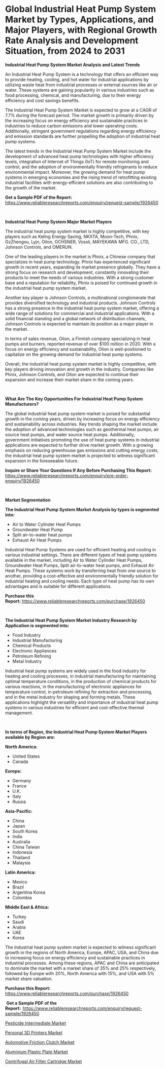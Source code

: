 <p><h1>Global Industrial Heat Pump System Market by Types, Applications, and Major Players, with Regional Growth Rate Analysis and Development Situation, from 2024 to 2031</h1></p><p><strong>Industrial Heat Pump System Market Analysis and Latest Trends</strong></p>
<p><p>An Industrial Heat Pump System is a technology that offers an efficient way to provide heating, cooling, and hot water for industrial applications by utilizing waste heat from industrial processes or external sources like air or water. These systems are gaining popularity in various industries such as food processing, chemical, and manufacturing, due to their energy efficiency and cost savings benefits.</p><p>The Industrial Heat Pump System Market is expected to grow at a CAGR of 7.7% during the forecast period. The market growth is primarily driven by the increasing focus on energy efficiency and sustainable practices in industries to reduce carbon emissions and lower operating costs. Additionally, stringent government regulations regarding energy efficiency and emission standards are further propelling the adoption of industrial heat pump systems.</p><p>The latest trends in the Industrial Heat Pump System Market include the development of advanced heat pump technologies with higher efficiency levels, integration of Internet of Things (IoT) for remote monitoring and control, and the adoption of environmentally friendly refrigerants to reduce environmental impact. Moreover, the growing demand for heat pump systems in emerging economies and the rising trend of retrofitting existing industrial facilities with energy-efficient solutions are also contributing to the growth of the market.</p></p>
<p><strong>Get a Sample PDF of the Report:&nbsp;</strong> <a href="https://www.reliableresearchreports.com/enquiry/request-sample/1926450">https://www.reliableresearchreports.com/enquiry/request-sample/1926450</a></p>
<p>&nbsp;</p>
<p><strong>Industrial Heat Pump System Major Market Players</strong></p>
<p><p>The industrial heat pump system market is highly competitive, with key players such as Keling Energy Saving, NKXTA, Moon-Tech, Phnix, GzZhengxu, Lyjn, Oilon, OCHSNER, Vossli, MAYEKAWA MFG. CO., LTD, Johnson Controls, and OMERUN.</p><p>One of the leading players in the market is Phnix, a Chinese company that specializes in heat pump technology. Phnix has experienced significant growth in recent years, expanding its market presence globally. They have a strong focus on research and development, constantly innovating their products to meet the needs of various industries. With a strong customer base and a reputation for reliability, Phnix is poised for continued growth in the industrial heat pump system market.</p><p>Another key player is Johnson Controls, a multinational conglomerate that provides diversified technology and industrial products. Johnson Controls has a strong presence in the industrial heat pump system market, offering a wide range of solutions for commercial and industrial applications. With a solid financial standing and a global network of distribution channels, Johnson Controls is expected to maintain its position as a major player in the market.</p><p>In terms of sales revenue, Oilon, a Finnish company specializing in heat pumps and burners, reported revenue of over $100 million in 2020. With a focus on energy efficiency and sustainability, Oilon is well-positioned to capitalize on the growing demand for industrial heat pump systems.</p><p>Overall, the industrial heat pump system market is highly competitive, with key players driving innovation and growth in the industry. Companies like Phnix, Johnson Controls, and Oilon are expected to continue their expansion and increase their market share in the coming years.</p></p>
<p>&nbsp;</p>
<p><strong>What Are The Key Opportunities For Industrial Heat Pump System Manufacturers?</strong></p>
<p><p>The global industrial heat pump system market is poised for substantial growth in the coming years, driven by increasing focus on energy efficiency and sustainability across industries. Key trends shaping the market include the adoption of advanced technologies such as geothermal heat pumps, air source heat pumps, and water source heat pumps. Additionally, government initiatives promoting the use of heat pump systems in industrial applications are expected to further drive market growth. With a growing emphasis on reducing greenhouse gas emissions and cutting energy costs, the industrial heat pump system market is projected to witness significant expansion in the foreseeable future.</p></p>
<p><strong>Inquire or Share Your Questions If Any Before Purchasing This Report:</strong> <a href="https://www.reliableresearchreports.com/enquiry/pre-order-enquiry/1926450">https://www.reliableresearchreports.com/enquiry/pre-order-enquiry/1926450</a></p>
<p>&nbsp;</p>
<p><strong>Market Segmentation</strong></p>
<p><strong>The Industrial Heat Pump System Market Analysis by types is segmented into:</strong></p>
<p><ul><li>Air to Water Cylinder Heat Pumps</li><li>Groundwater Heat Pump</li><li>Split air-to-water heat pumps</li><li>Exhaust Air Heat Pumps</li></ul></p>
<p><p>Industrial Heat Pump Systems are used for efficient heating and cooling in various industrial settings. There are different types of heat pump systems available in the market, including Air to Water Cylinder Heat Pumps, Groundwater Heat Pumps, Split air-to-water heat pumps, and Exhaust Air Heat Pumps. These systems work by transferring heat from one source to another, providing a cost-effective and environmentally friendly solution for industrial heating and cooling needs. Each type of heat pump has its own advantages and is suitable for different applications.</p></p>
<p><strong>Purchase this Report:&nbsp;</strong><a href="https://www.reliableresearchreports.com/purchase/1926450">https://www.reliableresearchreports.com/purchase/1926450</a></p>
<p>&nbsp;</p>
<p><strong>The Industrial Heat Pump System Market Industry Research by Application is segmented into:</strong></p>
<p><ul><li>Food Industry</li><li>Industrial Manufacturing</li><li>Chemical Products</li><li>Electronic Appliances</li><li>Petroleum Refining</li><li>Metal Industry</li></ul></p>
<p><p>Industrial heat pump systems are widely used in the food industry for heating and cooling processes, in industrial manufacturing for maintaining optimal temperature conditions, in the production of chemical products for various reactions, in the manufacturing of electronic appliances for temperature control, in petroleum refining for extraction and processing, and in the metal industry for shaping and forming metals. These applications highlight the versatility and importance of industrial heat pump systems in various industries for efficient and cost-effective thermal management.</p></p>
<p>&nbsp;</p>
<p><strong>In terms of Region, the Industrial Heat Pump System Market Players available by Region are:</strong></p>
<p>
    <p> <strong> North America: </strong>
        <ul>
            <li>United States</li>
            <li>Canada</li>
        </ul>
        </p> 
    <p> <strong> Europe: </strong>
        <ul>
            <li>Germany</li>
            <li>France</li>
            <li>U.K.</li>
            <li>Italy</li>
            <li>Russia</li>
        </ul>
        </p> 
    <p> <strong> Asia-Pacific: </strong>
        <ul>
            <li>China</li>
            <li>Japan</li>
            <li>South Korea</li>
            <li>India</li>
            <li>Australia</li>
            <li>China Taiwan</li>
            <li>Indonesia</li>
            <li>Thailand</li>
            <li>Malaysia</li>
        </ul>
        </p> 
    <p> <strong> Latin America: </strong>
        <ul>
            <li>Mexico</li>
            <li>Brazil</li>
            <li>Argentina Korea</li>
            <li>Colombia</li>
        </ul>
        </p> 
    <p> <strong> Middle East & Africa: </strong>
        <ul>
            <li>Turkey</li>
            <li>Saudi</li>
            <li>Arabia</li>
            <li>UAE</li>
            <li>Korea</li>
        </ul>
    </p>
    </p>
<p><p>The industrial heat pump system market is expected to witness significant growth in the regions of North America, Europe, APAC, USA, and China due to increasing focus on energy efficiency and sustainable practices in industrial processes. Among these regions, APAC and China are anticipated to dominate the market with a market share of 35% and 25% respectively, followed by Europe with 20%, North America with 15%, and USA with 5% market share valuation.</p></p>
<p><strong>Purchase this Report: </strong><a href="https://www.reliableresearchreports.com/purchase/1926450">https://www.reliableresearchreports.com/purchase/1926450</a></p>
<p>&nbsp;<strong>Get a Sample PDF of the Report:&nbsp;&nbsp;</strong><a href="https://www.reliableresearchreports.com/enquiry/request-sample/1926450">https://www.reliableresearchreports.com/enquiry/request-sample/1926450</a></p>
<p><strong></strong></p>
<p><p><a href="https://view.publitas.com/reportprime-1/pesticide-intermediate-market-research-report-unlocks-analysis-on-the-market-financial-status-market-size-and-market-revenue-upto-2031/">Pesticide Intermediate Market</a></p><p><a href="https://view.publitas.com/reportprime-1/personal-3d-printers-market-research-report-the-key-to-successful-business-strategy-forecasted-for-period-from-2024-2031/">Personal 3D Printers Market</a></p><p><a href="https://sulfuric-clavicle-d39.notion.site/Automotive-Friction-Clutch-Market-Size-Growth-Outlook-from-2024-to-2031-projecting-at-Market-s-Tre-aa8f9c0773134bdab24c1a03b823a81f">Automotive Friction Clutch Market</a></p><p><a href="https://automatic-knee-4c7.notion.site/Aluminium-Plastic-Plate-Market-Provides-a-Comprehensive-Analysis-Including-a-Macro-Overview-of-the-M-6c9d6616ff7b4a89817645bd283ea1d1">Aluminium Plastic Plate Market</a></p><p><a href="https://sulfuric-clavicle-d39.notion.site/Centrifugal-Air-Filter-Cartridge-Market-Research-Report-Provides-Critical-Insights-that-can-help-Sha-1adc5e47c3da44ae8427fdc7e753a1e8">Centrifugal Air Filter Cartridge Market</a></p></p>